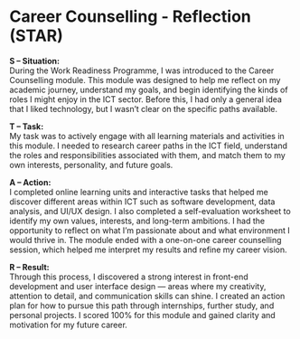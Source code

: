 # Career Counselling - Reflection (STAR)

**S – Situation:**  
During the Work Readiness Programme, I was introduced to the Career Counselling module. This module was designed to help me reflect on my academic journey, understand my goals, and begin identifying the kinds of roles I might enjoy in the ICT sector. Before this, I had only a general idea that I liked technology, but I wasn’t clear on the specific paths available.

**T – Task:**  
My task was to actively engage with all learning materials and activities in this module. I needed to research career paths in the ICT field, understand the roles and responsibilities associated with them, and match them to my own interests, personality, and future goals.

**A – Action:**  
I completed online learning units and interactive tasks that helped me discover different areas within ICT such as software development, data analysis, and UI/UX design. I also completed a self-evaluation worksheet to identify my own values, interests, and long-term ambitions. I had the opportunity to reflect on what I’m passionate about and what environment I would thrive in. The module ended with a one-on-one career counselling session, which helped me interpret my results and refine my career vision.

**R – Result:**  
Through this process, I discovered a strong interest in front-end development and user interface design — areas where my creativity, attention to detail, and communication skills can shine. I created an action plan for how to pursue this path through internships, further study, and personal projects. I scored 100% for this module and gained clarity and motivation for my future career.
